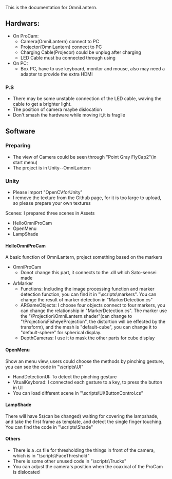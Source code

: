 This is the documentation for OmniLantern.

## Hardwars:
- On ProCam:
	- Camera(OmniLantern) connect to PC
	- Projector(OmniLantern) connect to PC
	- Charging Cable(Projecor) could be unplug after charging
	- LED Cable must bu connected through using
- On PC:
	- Box PC, have to use keyboard, monitor and mouse, also may need a adapter to provide the extra HDMI

### P.S
- There may be some unstable connection of the LED cable, waving the cable to get a brighter light.
- The position of camera maybe dislocation
- Don't smash the hardware while moving it,it is fragile

## Software
### Preparing
- The view of Camera could be seen through "Point Gray FlyCap2"(in start menu)
- The project is in Unity--OmniLantern

### Unity
- Please import "OpenCVforUnity"
- I remove the texture from the Github page, for it is too large to upload, so please prepare your own textures
  

Scenes: I prepared three scenes in Assets
- HelloOmniProCam
- OpenMenu
- LampShade

#### HelloOmniProCam
A basic function of OmniLantern, project something based on the markers
- OmniProCam
	- Donot change this part, it connects to the .dll which Sato-sensei made
- ArMarker
	- Functions: Including the image processing function and marker detection function, you can find it in "\scripts\markers". You can change the result of marker detection in "MarkerDetection.cs"
	- ARGameObjects: I choose four objects connect to four markers, you can change the relationship in "MarkerDetection.cs". The marker use the "\Projection\OmniLantern.shader"(can change to "\Projection\FisheyeProjection", the distortion will be effected by the transform), and the mesh is "default-cube", you can change it to "default-sphere" for spherical display.
	- DepthCameras: I use it to mask the other parts for cube display


#### OpenMenu
Show an menu view, users could choose the methods by pinching gesture, you can see the code in "\scripts\UI"
- HandDetectionUI: To detect the pinching gesture
- VitualKeyborad: I connected each gesture to a key, to press the button in UI
- You can load different scene in "\scripts\UI\ButtonControl.cs"

#### LampShade
There will have 5s(can be changed) waiting for covering the lampshade, and take the first frame as template, and detect the single finger touching. You can find the code in "\scripts\Shade"

#### Others
- There is a .cs file for thresholding the things in front of the camera, which is in "\scripts\FaceThreshold"
- There is some other unused code in "\scripts\Trucks"
- You can adjust the camera's position when the coaxical of the ProCam is dislocated


